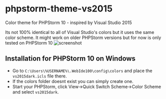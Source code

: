 # phpstorm-theme-vs2015
Color theme for PHPStorm 10 - inspired by Visual Studio 2015

Its not 100% identical to all of Visual Studio's colors but it uses the same color scheme.
It might work on older PHPStorm versions but for now is only tested on PHPStorm 10
![screenshot](https://github.com/matthiasweller/phpstorm-theme-vs2015/blob/master/screenshot.png "screenshot")

## Installation for PHPStorm 10 on Windows
* Go to `C:\Users\%USERNAME%\.WebIde100\config\colors` and place the `vs2015dark.icls` file there.
* If the colors folder doesnt exist you can simply create one.
* Start your PHPStorm, click View->Quick Switch Scheme->Color Scheme and select `vs2015dark`.
